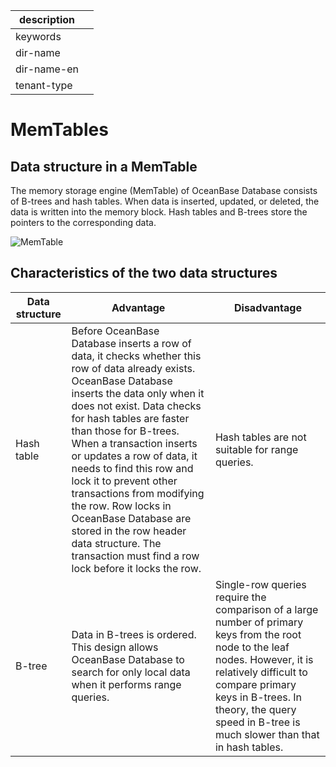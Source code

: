 |description||
|---|---|
|keywords||
|dir-name||
|dir-name-en||
|tenant-type||

# MemTables

## Data structure in a MemTable

The memory storage engine (MemTable) of OceanBase Database consists of B-trees and hash tables. When data is inserted, updated, or deleted, the data is written into the memory block. Hash tables and B-trees store the pointers to the corresponding data.

![MemTable](https://obbusiness-private.oss-cn-shanghai.aliyuncs.com/doc/img/observer-enterprise/V4.2.1/700.reference/100.oceanbase-database-concepts/900.storage-architecture/200.data-storage/memtable-structure.png)

## Characteristics of the two data structures

| Data structure | Advantage | Disadvantage |
|-----------|----------------|------------|
| Hash table | Before OceanBase Database inserts a row of data, it checks whether this row of data already exists. OceanBase Database inserts the data only when it does not exist. Data checks for hash tables are faster than those for B-trees.  When a transaction inserts or updates a row of data, it needs to find this row and lock it to prevent other transactions from modifying the row. Row locks in OceanBase Database are stored in the row header data structure. The transaction must find a row lock before it locks the row.  | Hash tables are not suitable for range queries.  |
| B-tree | Data in B-trees is ordered. This design allows OceanBase Database to search for only local data when it performs range queries.  | Single-row queries require the comparison of a large number of primary keys from the root node to the leaf nodes. However, it is relatively difficult to compare primary keys in B-trees. In theory, the query speed in B-tree is much slower than that in hash tables.  |
